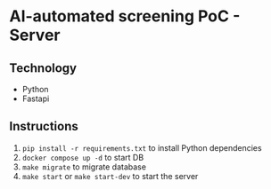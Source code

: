 # AI-automated screening PoC - Server

## Technology

- Python
- Fastapi

## Instructions

1. `pip install -r requirements.txt` to install Python dependencies
2. `docker compose up -d` to start DB
3. `make migrate` to migrate database
4. `make start` or `make start-dev` to start the server